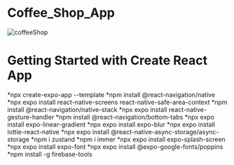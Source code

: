 # Coffee_Shop_App




![coffeeShop](https://github.com/saviosoaresc/Coffee_Shop_App/assets/62923486/b924c88e-a402-448e-b61b-b1fb785394d4)

# Getting Started with Create React App
*npx create-expo-app --template
*npm install @react-navigation/native
*npx expo install react-native-screens react-native-safe-area-context
*npm install @react-navigation/native-stack
*npx expo install react-native-gesture-handler
*npm install @react-navigation/bottom-tabs
*npx expo install expo-linear-gradient
*npx expo install expo-blur
*npx expo install lottie-react-native
*npx expo install @react-native-async-storage/async-storage
*npm i zustand
*npm i immer
*npx expo install expo-splash-screen
*npx expo install expo-font
*npx expo install @expo-google-fonts/poppins
*npm install -g firebase-tools
